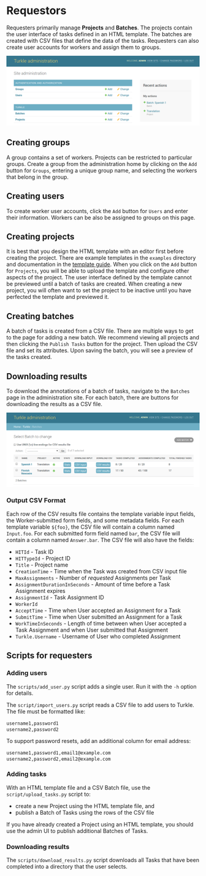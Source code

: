 Requestors
===============

Requesters primarily manage **Projects** and **Batches**. The projects
contain the user interface of tasks defined in an HTML template. The
batches are created with CSV files that define the data of the tasks.
Requesters can also create user accounts for workers and assign them
to groups.

![Turkle admin UI](images/Turkle_admin.png)

## Creating groups

A group contains a set of workers. Projects can be restricted to particular
groups. Create a group from the administration home by clicking on the
`Add` button for `Groups`, entering a unique group name, and selecting the 
workers that belong in the group.

## Creating users

To create worker user accounts, click the `Add` button for `Users` and
enter their information. Workers can be also be assigned to groups
on this page.

## Creating projects

It is best that you design the HTML template with an editor first before
creating the project. There are example templates in the `examples` directory
and documentation in the [template guide](TEMPLATE-GUIDE.md).
When you click on the `Add` button for `Projects`, you will be able to
upload the template and configure other aspects of the project. The
user interface defined by the template cannot be previewed until a batch of
tasks are created. When creating a new project, you will often want to set
the project to be inactive until you have perfected the template and previewed
it.

## Creating batches

A batch of tasks is created from a CSV file. There are multiple ways to 
get to the page for adding a new batch. We recommend viewing all projects
and then clicking the `Publish Tasks` button for the project.
Then upload the CSV file and set its attributes. Upon saving the batch,
you will see a preview of the tasks created.

## Downloading results

To download the annotations of a batch of tasks, navigate to the `Batches`
page in the administration site. For each batch, there are buttons for 
downloading the results as a CSV file.

![Batch list](images/Batch_list.png)

### Output CSV Format

Each row of the CSV results file contains 
the template variable input fields, the Worker-submitted form fields,
and some metadata fields.  For each template variable `${foo}`, the 
CSV file will contain a column named `Input.foo`.  For each submitted 
form field named `bar`, the CSV file will contain a column named `Answer.bar`.
The CSV file will also have the fields:

- `HITId` - Task ID
- `HITTypeId` - Project ID
- `Title` - Project name
- `CreationTime` - Time when the Task was created from CSV input file
- `MaxAssignments` - Number of *requested* Assignments per Task
- `AssignmentDurationInSeconds` - Amount of time before a Task
  Assignment expires
- `AssignmentId` - Task Assignment ID
- `WorkerId`
- `AcceptTime` - Time when User accepted an Assignment for a Task
- `SubmitTime` - Time when User submitted an Assignment for a Task
- `WorkTimeInSeconds` - Length of time between when User accepted
   a Task Assignment and when User submitted that Assignment
- `Turkle.Username` - Username of User who completed Assignment


## Scripts for requesters

### Adding users
The `scripts/add_user.py` script adds a single user. Run it with the `-h` option for details.

The `script/import_users.py` script reads a CSV file to add users to Turkle.
The file must be formatted like:
```
username1,password1
username2,password2
```

To support password resets, add an additional column for email address:
```
username1,password1,email1@example.com
username2,password2,email2@example.com
```

### Adding tasks
With an HTML template file and a CSV Batch file, use the
`script/upload_tasks.py` script to:

- create a new Project using the HTML template file, and
- publish a Batch of Tasks using the rows of the CSV file

If you have already created a Project using an HTML template, you
should use the admin UI to publish additional Batches of Tasks.

### Downloading results
The `scripts/download_results.py` script downloads all Tasks that have been completed
into a directory that the user selects.
